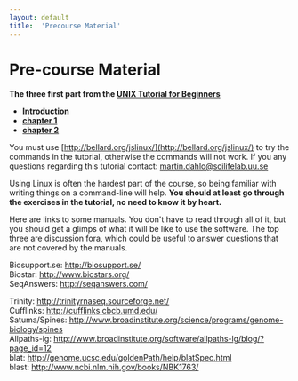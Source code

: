 ```yaml
---
layout: default
title:  'Precourse Material'
---
```


# Pre-course Material

**The three first part from the [UNIX Tutorial for Beginners](http://uppnex.se/unixtut/)**
 - [**Introduction**](http://uppnex.se/unixtut/unixintro.html)  
 - [**chapter 1**](http://uppnex.se/unixtut/unix1.html)  
 - [**chapter 2**](http://uppnex.se/unixtut/unix2.html)  

You must use [http://bellard.org/jslinux/](http://bellard.org/jslinux/) to try the commands in the tutorial, otherwise the commands will not work. If you any questions regarding this tutorial contact: martin.dahlo@scilifelab.uu.se

Using Linux is often the hardest part of the course, so being familiar with writing things on a command-line will help. **You should at least go through the exercises in the tutorial, no need to know it by heart.**

Here are links to some manuals. You don't have to read through all of it, but you should get a glimps of what it will be like to use the software. The top three are discussion fora, which could be useful to answer questions that are not covered by the manuals.

Biosupport.se: http://biosupport.se/  
Biostar: http://www.biostars.org/  
SeqAnswers: http://seqanswers.com/  

Trinity: http://trinityrnaseq.sourceforge.net/  
Cufflinks: http://cufflinks.cbcb.umd.edu/  
Satuma/Spines: http://www.broadinstitute.org/science/programs/genome-biology/spines  
Allpaths-lg: http://www.broadinstitute.org/software/allpaths-lg/blog/?page_id=12  
blat: http://genome.ucsc.edu/goldenPath/help/blatSpec.html  
blast: http://www.ncbi.nlm.nih.gov/books/NBK1763/  
